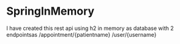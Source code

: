 # SpringInMemory

I have created this rest api using h2 in memory as database
with 2 endpointsas
/appointment/{patientname}
/user/{username}
